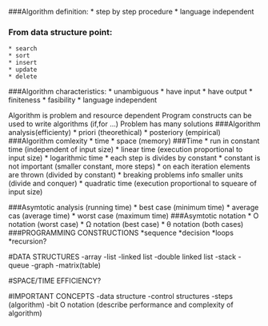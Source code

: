 ###Algorithm definition:
    * step by step procedure
    * language independent
### From data structure point:
    * search
    * sort
    * insert 
    * update
    * delete
###Algorithm characteristics:
    * unambiguous
    * have input
    * have output
    * finiteness
    * fasibility
    * language independent

Algorithm is problem and resource dependent
Program constructs can be used to write algorithms (if,for ...)
Problem has many solutions
###Algorithm analysis(efficienty)
    * priori (theorethical)
    * posteriory (empirical)
###Algorithm comlexity
    * time
    * space (memory)
###Time
    * run in constant time (independent of input size)
    * linear time (execution proportional to input size)
    * logarithmic time 
        * each step is divides by constant
        * constant is not important (smaller constant, more steps)
        * on each iteration elements are thrown (divided by constant)
        * breaking problems info smaller units (divide and conquer)
    * quadratic time (execution proportional to squeare of input size)

###Asymtotic analysis (running time)
    * best case (minimum time)
    * average cas (average time)
    * worst case (maximum time)
###Asymtotic notation
    * O notation (worst case)
    * Ω notation (best case)
    * θ notation (both cases)
###PROGRAMMING CONSTRUCTIONS
*sequence
*decision
*loops
*recursion?

#DATA STRUCTURES
-array
-list
-linked list
-double linked list
-stack
-queue
-graph
-matrix(table)

#SPACE/TIME EFFICIENCY?


#IMPORTANT CONCEPTS
-data structure
-control structures
-steps (algorithm)
-bit O notation (describe performance and complexity of algorithm)
